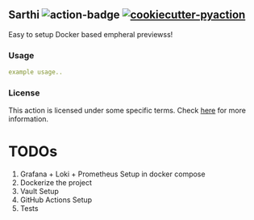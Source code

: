 ## Sarthi <img alt="action-badge" src="https://img.shields.io/badge/Sarthi-white?logo=github-actions&label=GitHub%20Action&labelColor=white&color=0064D7"> <a href="https://github.com/lnxpy/cookiecutter-pyaction"><img alt="cookiecutter-pyaction" src="https://img.shields.io/badge/cookiecutter--pyaction-white?logo=cookiecutter&label=Made%20with&labelColor=white&color=0064D7"></a>

Easy to setup Docker based empheral previewss!

### Usage
```yml
example usage..
```

### License
This action is licensed under some specific terms. Check [here](LICENSE) for more information.


# TODOs

1. Grafana + Loki + Prometheus Setup in docker compose
2. Dockerize the project
3. Vault Setup
4. GitHub Actions Setup
5. Tests
